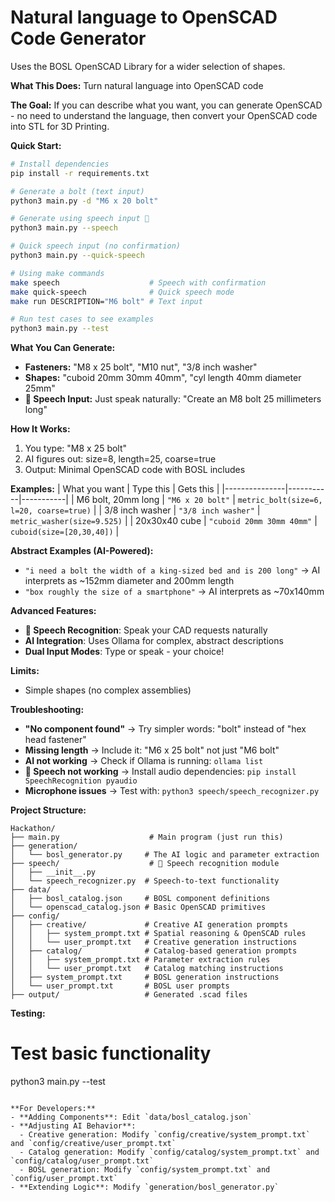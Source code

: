 # Natural language to OpenSCAD Code Generator

Uses the BOSL OpenSCAD Library for a wider selection of shapes.

**What This Does:**
Turn natural language into OpenSCAD code

**The Goal:** If you can describe what you want, you can generate OpenSCAD - no need to understand the language, then convert your OpenSCAD code into STL for 3D Printing.

**Quick Start:**
```bash
# Install dependencies
pip install -r requirements.txt

# Generate a bolt (text input)
python3 main.py -d "M6 x 20 bolt"

# Generate using speech input 🎤
python3 main.py --speech

# Quick speech input (no confirmation)
python3 main.py --quick-speech

# Using make commands
make speech                    # Speech with confirmation
make quick-speech              # Quick speech mode
make run DESCRIPTION="M6 bolt" # Text input

# Run test cases to see examples
python3 main.py --test
```

**What You Can Generate:**
- **Fasteners:** "M8 x 25 bolt", "M10 nut", "3/8 inch washer"
- **Shapes:** "cuboid 20mm 30mm 40mm", "cyl length 40mm diameter 25mm"
- **🎤 Speech Input:** Just speak naturally: "Create an M8 bolt 25 millimeters long"

**How It Works:**
1. You type: "M8 x 25 bolt"
2. AI figures out: size=8, length=25, coarse=true  
3. Output: Minimal OpenSCAD code with BOSL includes

**Examples:**
| What you want | Type this | Gets this |
|---------------|-----------|-----------|
| M6 bolt, 20mm long | `"M6 x 20 bolt"` | `metric_bolt(size=6, l=20, coarse=true)` |
| 3/8 inch washer | `"3/8 inch washer"` | `metric_washer(size=9.525)` |
| 20x30x40 cube | `"cuboid 20mm 30mm 40mm"` | `cuboid(size=[20,30,40])` |

**Abstract Examples (AI-Powered):**
- `"i need a bolt the width of a king-sized bed and is 200 long"` → AI interprets as ~152mm diameter and 200mm length
- `"box roughly the size of a smartphone"` → AI interprets as ~70x140mm

**Advanced Features:**
- **🎤 Speech Recognition**: Speak your CAD requests naturally
- **AI Integration**: Uses Ollama for complex, abstract descriptions
- **Dual Input Modes**: Type or speak - your choice!

**Limits:**
- Simple shapes (no complex assemblies)

**Troubleshooting:**
- **"No component found"** → Try simpler words: "bolt" instead of "hex head fastener"
- **Missing length** → Include it: "M6 x 25 bolt" not just "M6 bolt"
- **AI not working** → Check if Ollama is running: `ollama list`
- **🎤 Speech not working** → Install audio dependencies: `pip install SpeechRecognition pyaudio`
- **Microphone issues** → Test with: `python3 speech/speech_recognizer.py`

**Project Structure:**
```
Hackathon/
├── main.py                    # Main program (just run this)
├── generation/
│   └── bosl_generator.py     # The AI logic and parameter extraction
├── speech/                    # 🎤 Speech recognition module
│   ├── __init__.py
│   └── speech_recognizer.py  # Speech-to-text functionality
├── data/
│   ├── bosl_catalog.json     # BOSL component definitions
│   └── openscad_catalog.json # Basic OpenSCAD primitives
├── config/
│   ├── creative/             # Creative AI generation prompts
│   │   ├── system_prompt.txt # Spatial reasoning & OpenSCAD rules
│   │   └── user_prompt.txt   # Creative generation instructions
│   ├── catalog/              # Catalog-based generation prompts
│   │   ├── system_prompt.txt # Parameter extraction rules
│   │   └── user_prompt.txt   # Catalog matching instructions
│   ├── system_prompt.txt     # BOSL generation instructions
│   └── user_prompt.txt       # BOSL user prompts
├── output/                   # Generated .scad files
```

**Testing:**

# Test basic functionality
python3 main.py --test
```

**For Developers:**
- **Adding Components**: Edit `data/bosl_catalog.json`
- **Adjusting AI Behavior**: 
  - Creative generation: Modify `config/creative/system_prompt.txt` and `config/creative/user_prompt.txt`
  - Catalog generation: Modify `config/catalog/system_prompt.txt` and `config/catalog/user_prompt.txt`
  - BOSL generation: Modify `config/system_prompt.txt` and `config/user_prompt.txt`
- **Extending Logic**: Modify `generation/bosl_generator.py`
